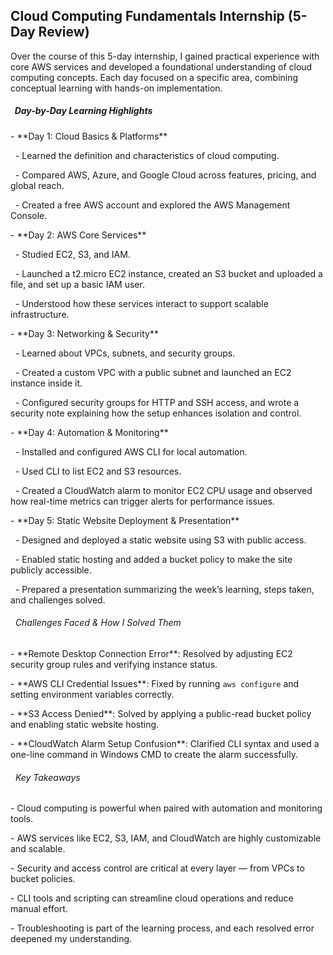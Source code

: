



##    **Cloud Computing Fundamentals Internship (5-Day Review)**





Over the course of this 5-day internship, I gained practical experience with core AWS services and developed a foundational understanding of cloud computing concepts. Each day focused on a specific area, combining conceptual learning with hands-on implementation.





##### &nbsp;	  Day-by-Day Learning Highlights



\- \*\*Day 1: Cloud Basics \& Platforms\*\*

&nbsp; - Learned the definition and characteristics of cloud computing.

&nbsp; - Compared AWS, Azure, and Google Cloud across features, pricing, and global reach.

&nbsp; - Created a free AWS account and explored the AWS Management Console.



\- \*\*Day 2: AWS Core Services\*\*

&nbsp; - Studied EC2, S3, and IAM.

&nbsp; - Launched a t2.micro EC2 instance, created an S3 bucket and uploaded a file, and set up a basic IAM user.

&nbsp; - Understood how these services interact to support scalable infrastructure.



\- \*\*Day 3: Networking \& Security\*\*

&nbsp; - Learned about VPCs, subnets, and security groups.

&nbsp; - Created a custom VPC with a public subnet and launched an EC2 instance inside it.

&nbsp; - Configured security groups for HTTP and SSH access, and wrote a security note explaining how the setup enhances isolation and control.



\- \*\*Day 4: Automation \& Monitoring\*\*

&nbsp; - Installed and configured AWS CLI for local automation.

&nbsp; - Used CLI to list EC2 and S3 resources.

&nbsp; - Created a CloudWatch alarm to monitor EC2 CPU usage and observed how real-time metrics can trigger alerts for performance issues.



\- \*\*Day 5: Static Website Deployment \& Presentation\*\*

&nbsp; - Designed and deployed a static website using S3 with public access.

&nbsp; - Enabled static hosting and added a bucket policy to make the site publicly accessible.

&nbsp; - Prepared a presentation summarizing the week’s learning, steps taken, and challenges solved.







###### &nbsp;	 Challenges Faced \& How I Solved Them



\- \*\*Remote Desktop Connection Error\*\*: Resolved by adjusting EC2 security group rules and verifying instance status.

\- \*\*AWS CLI Credential Issues\*\*: Fixed by running `aws configure` and setting environment variables correctly.

\- \*\*S3 Access Denied\*\*: Solved by applying a public-read bucket policy and enabling static website hosting.

\- \*\*CloudWatch Alarm Setup Confusion\*\*: Clarified CLI syntax and used a one-line command in Windows CMD to create the alarm successfully.







###### &nbsp;	 Key Takeaways



\- Cloud computing is powerful when paired with automation and monitoring tools.

\- AWS services like EC2, S3, IAM, and CloudWatch are highly customizable and scalable.

\- Security and access control are critical at every layer — from VPCs to bucket policies.

\- CLI tools and scripting can streamline cloud operations and reduce manual effort.

\- Troubleshooting is part of the learning process, and each resolved error deepened my understanding.







